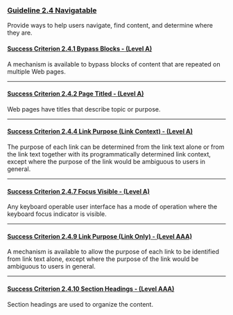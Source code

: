 ### [Guideline 2.4 Navigatable](https://www.w3.org/WAI/WCAG21/quickref/?versions=2.0#navigable)
Provide ways to help users navigate, find content, and determine where they are.

#### [Success Criterion 2.4.1 Bypass Blocks - (Level A)](https://www.w3.org/WAI/WCAG21/quickref/?versions=2.0#bypass-blocks)
A mechanism is available to bypass blocks of content that are repeated on multiple Web pages.

---

#### [Success Criterion 2.4.2 Page Titled - (Level A)](https://www.w3.org/WAI/WCAG21/quickref/?versions=2.0#page-titled)
Web pages have titles that describe topic or purpose.

---

#### [Success Criterion 2.4.4 Link Purpose (Link Context) - (Level A)](https://www.w3.org/WAI/WCAG21/quickref/?versions=2.0#link-purpose-in-context)
The purpose of each link can be determined from the link text alone or from the link text together with its programmatically determined link context, except where the purpose of the link would be ambiguous to users in general.

---

#### [Success Criterion 2.4.7 Focus Visible - (Level A)](https://www.w3.org/WAI/WCAG21/quickref/?versions=2.0#focus-visible)
Any keyboard operable user interface has a mode of operation where the keyboard focus indicator is visible.

---

#### [Success Criterion 2.4.9 Link Purpose (Link Only) - (Level AAA)](https://www.w3.org/WAI/WCAG21/quickref/?versions=2.0#link-purpose-link-only)
A mechanism is available to allow the purpose of each link to be identified from link text alone, except where the purpose of the link would be ambiguous to users in general.

--- 

#### [Success Criterion 2.4.10 Section Headings - (Level AAA)](https://www.w3.org/WAI/WCAG21/quickref/?versions=2.0#section-headings)
Section headings are used to organize the content.

